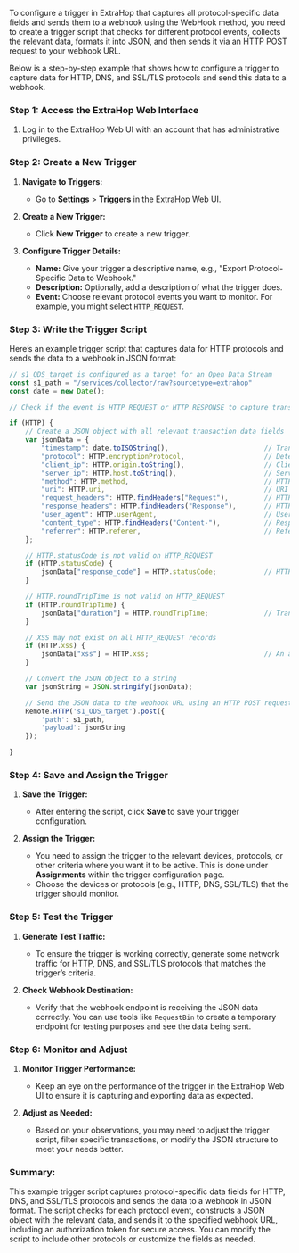 To configure a trigger in ExtraHop that captures all protocol-specific data fields and sends them to a webhook using the WebHook method, you need to create a trigger script that checks for different protocol events, collects the relevant data, formats it into JSON, and then sends it via an HTTP POST request to your webhook URL.

Below is a step-by-step example that shows how to configure a trigger to capture data for HTTP, DNS, and SSL/TLS protocols and send this data to a webhook.

### Step 1: Access the ExtraHop Web Interface

1. Log in to the ExtraHop Web UI with an account that has administrative privileges.

### Step 2: Create a New Trigger

1. **Navigate to Triggers:**
   - Go to **Settings** > **Triggers** in the ExtraHop Web UI.

2. **Create a New Trigger:**
   - Click **New Trigger** to create a new trigger.

3. **Configure Trigger Details:**
   - **Name:** Give your trigger a descriptive name, e.g., "Export Protocol-Specific Data to Webhook."
   - **Description:** Optionally, add a description of what the trigger does.
   - **Event:** Choose relevant protocol events you want to monitor. For example, you might select `HTTP_REQUEST`.

### Step 3: Write the Trigger Script

Here’s an example trigger script that captures data for HTTP protocols and sends the data to a webhook in JSON format:

```javascript
// s1_ODS_target is configured as a target for an Open Data Stream
const s1_path = "/services/collector/raw?sourcetype=extrahop"
const date = new Date();

// Check if the event is HTTP_REQUEST or HTTP_RESPONSE to capture transaction data

if (HTTP) {
    // Create a JSON object with all relevant transaction data fields
    var jsonData = {
        "timestamp": date.toISOString(),                        // Transaction timestamp in ISO format
        "protocol": HTTP.encryptionProtocol,                    // Determine the protocol
        "client_ip": HTTP.origin.toString(),                    // Client IP address
        "server_ip": HTTP.host.toString(),                      // Server IP address
        "method": HTTP.method,                                  // HTTP method (GET, POST, etc.)
        "uri": HTTP.uri,                                        // URI accessed
        "request_headers": HTTP.findHeaders("Request"),         // HTTP request headers
        "response_headers": HTTP.findHeaders("Response"),       // HTTP response headers
        "user_agent": HTTP.userAgent,                           // User agent string
        "content_type": HTTP.findHeaders("Content-"),           // Response content type
        "referrer": HTTP.referer,                               // Referer if specified
    };

    // HTTP.statusCode is not valid on HTTP_REQUEST
    if (HTTP.statusCode) {
        jsonData["response_code"] = HTTP.statusCode;            // HTTP response code
    }

    // HTTP.roundTripTime is not valid on HTTP_REQUEST
    if (HTTP.roundTripTime) {
        jsonData["duration"] = HTTP.roundTripTime;              // Transaction duration
    }

    // XSS may not exist on all HTTP_REQUEST records
    if (HTTP.xss) {
        jsonData["xss"] = HTTP.xss;                             // An array of suspicious HTTP request fragments
    }

    // Convert the JSON object to a string
    var jsonString = JSON.stringify(jsonData);

    // Send the JSON data to the webhook URL using an HTTP POST request
    Remote.HTTP('s1_ODS_target').post({
        'path': s1_path,
        'payload': jsonString
    });

}
```

### Step 4: Save and Assign the Trigger

1. **Save the Trigger:**
   - After entering the script, click **Save** to save your trigger configuration.

2. **Assign the Trigger:**
   - You need to assign the trigger to the relevant devices, protocols, or other criteria where you want it to be active. This is done under **Assignments** within the trigger configuration page.
   - Choose the devices or protocols (e.g., HTTP, DNS, SSL/TLS) that the trigger should monitor.

### Step 5: Test the Trigger

1. **Generate Test Traffic:**
   - To ensure the trigger is working correctly, generate some network traffic for HTTP, DNS, and SSL/TLS protocols that matches the trigger’s criteria.

2. **Check Webhook Destination:**
   - Verify that the webhook endpoint is receiving the JSON data correctly. You can use tools like `RequestBin` to create a temporary endpoint for testing purposes and see the data being sent.

### Step 6: Monitor and Adjust

1. **Monitor Trigger Performance:**
   - Keep an eye on the performance of the trigger in the ExtraHop Web UI to ensure it is capturing and exporting data as expected.
   
2. **Adjust as Needed:**
   - Based on your observations, you may need to adjust the trigger script, filter specific transactions, or modify the JSON structure to meet your needs better.

### Summary:

This example trigger script captures protocol-specific data fields for HTTP, DNS, and SSL/TLS protocols and sends the data to a webhook in JSON format. The script checks for each protocol event, constructs a JSON object with the relevant data, and sends it to the specified webhook URL, including an authorization token for secure access. You can modify the script to include other protocols or customize the fields as needed.
